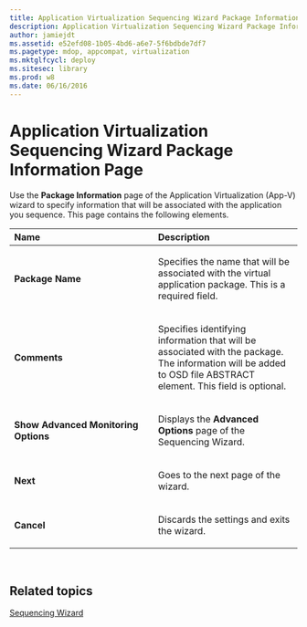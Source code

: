 ```yaml
---
title: Application Virtualization Sequencing Wizard Package Information Page
description: Application Virtualization Sequencing Wizard Package Information Page
author: jamiejdt
ms.assetid: e52efd08-1b05-4bd6-a6e7-5f6bdbde7df7
ms.pagetype: mdop, appcompat, virtualization
ms.mktglfcycl: deploy
ms.sitesec: library
ms.prod: w8
ms.date: 06/16/2016
---
```



# Application Virtualization Sequencing Wizard Package Information Page


Use the **Package Information** page of the Application Virtualization (App-V) wizard to specify information that will be associated with the application you sequence. This page contains the following elements.

<table>
<colgroup>
<col width="50%" />
<col width="50%" />
</colgroup>
<thead>
<tr class="header">
<th align="left">Name</th>
<th align="left">Description</th>
</tr>
</thead>
<tbody>
<tr class="odd">
<td align="left"><p><strong>Package Name</strong></p></td>
<td align="left"><p>Specifies the name that will be associated with the virtual application package. This is a required field.</p></td>
</tr>
<tr class="even">
<td align="left"><p><strong>Comments</strong></p></td>
<td align="left"><p>Specifies identifying information that will be associated with the package. The information will be added to OSD file ABSTRACT element. This field is optional.</p></td>
</tr>
<tr class="odd">
<td align="left"><p><strong>Show Advanced Monitoring Options</strong></p></td>
<td align="left"><p>Displays the <strong>Advanced Options</strong> page of the Sequencing Wizard.</p></td>
</tr>
<tr class="even">
<td align="left"><p><strong>Next</strong></p></td>
<td align="left"><p>Goes to the next page of the wizard.</p></td>
</tr>
<tr class="odd">
<td align="left"><p><strong>Cancel</strong></p></td>
<td align="left"><p>Discards the settings and exits the wizard.</p></td>
</tr>
</tbody>
</table>

 

## Related topics


[Sequencing Wizard](sequencing-wizard.md)

 

 





